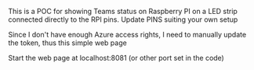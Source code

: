 This is a POC for showing Teams status on Raspberry PI on a LED strip connected directly to the RPI pins.
Update PINS suiting your own setup

Since I don't have enough Azure access rights, I need to manually update the token, thus this simple web page

Start the web page at localhost:8081 (or other port set in the code)
